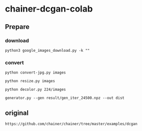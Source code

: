 # chainer-dcgan-colab

## Prepare

### download

    python3 google_images_download.py -k ""

### convert

    python convert-jpg.py images
    
    python resize.py images

    python decolor.py 224/images

    generator.py --gen result/gen_iter_24500.npz --out dist
        
## original

    https://github.com/chainer/chainer/tree/master/examples/dcgan
